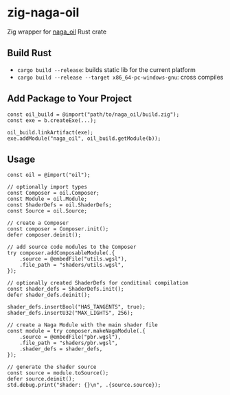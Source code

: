 # zig-naga-oil
Zig wrapper for [naga_oil](https://github.com/bevyengine/naga_oil) Rust crate


## Build Rust
- `cargo build --release`: builds static lib for the current platform
- `cargo build --release --target x86_64-pc-windows-gnu`: cross compiles

## Add Package to Your Project
```zig
const oil_build = @import("path/to/naga_oil/build.zig");
const exe = b.createExe(...);

oil_build.linkArtifact(exe);
exe.addModule("naga_oil", oil_build.getModule(b));
```

## Usage

```zig
const oil = @import("oil");

// optionally import types
const Composer = oil.Composer;
const Module = oil.Module;
const ShaderDefs = oil.ShaderDefs;
const Source = oil.Source;

// create a Composer
const composer = Composer.init();
defer composer.deinit();

// add source code modules to the Composer
try composer.addComposableModule(.{
    .source = @embedFile("utils.wgsl"),
    .file_path = "shaders/utils.wgsl",
});

// optionally created ShaderDefs for conditinal compilation
const shader_defs = ShaderDefs.init();
defer shader_defs.deinit();

shader_defs.insertBool("HAS_TANGENTS", true);
shader_defs.insertU32("MAX_LIGHTS", 256);

// create a Naga Module with the main shader file
const module = try composer.makeNagaModule(.{
    .source = @embedFile("pbr.wgsl"),
    .file_path = "shaders/pbr.wgsl",
    .shader_defs = shader_defs,
});

// generate the shader source
const source = module.toSource();
defer source.deinit();
std.debug.print("shader: {}\n", .{source.source});
```
